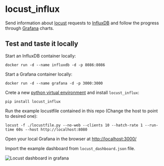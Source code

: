 # locust_influx

Send information about [locust](https://locust.io/) requests 
to [InfluxDB](https://www.influxdata.com/products/influxdb-overview/) 
and follow the progress through [Grafana](https://grafana.com/) charts.

## Test and taste it locally

Start an InfluxDB container locally:

`docker run -d --name influxdb -d -p 8086:8086`

Start a Grafana container locally:

`docker run -d --name grafana -d -p 3000:3000`

Crete a new [python virtual environment](https://docs.python.org/3/tutorial/venv.html) and install `locust_influx`:

`pip install locust_influx`

Run the example locustfile contained in this repo (Change the host to point to desired one):

`locust -f ./locustfile.py --no-web --clients 10 --hatch-rate 1 --run-time 60s --host http://localhost:8080`

Open your local Grafana in the browser at [http://localhost:3000/](http://localhost:3000/)

Import the example dashboard from `locust_dashboard.json` file.

![Locust dashboard in grafana](https://raw.githubusercontent.com/lucrib/locust_influx/master/dashboard.png)
